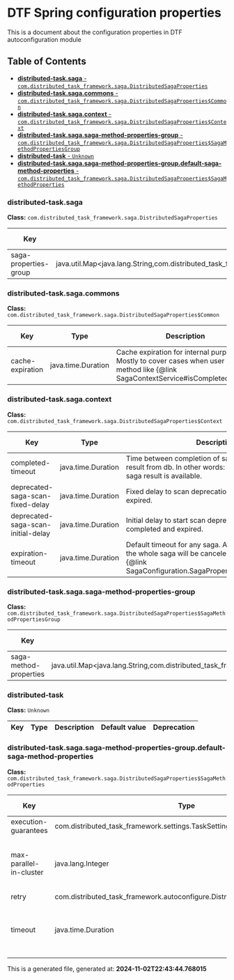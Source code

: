 # DTF Spring configuration properties
This is a document about the configuration properties in DTF autoconfiguration module
## Table of Contents
* [**distributed-task.saga** - `com.distributed_task_framework.saga.DistributedSagaProperties`](#distributed-task.saga)
* [**distributed-task.saga.commons** - `com.distributed_task_framework.saga.DistributedSagaProperties$Common`](#distributed-task.saga.commons)
* [**distributed-task.saga.context** - `com.distributed_task_framework.saga.DistributedSagaProperties$Context`](#distributed-task.saga.context)
* [**distributed-task.saga.saga-method-properties-group** - `com.distributed_task_framework.saga.DistributedSagaProperties$SagaMethodPropertiesGroup`](#distributed-task.saga.saga-method-properties-group)
* [**distributed-task** - `Unknown`](#distributed-task)
* [**distributed-task.saga.saga-method-properties-group.default-saga-method-properties** - `com.distributed_task_framework.saga.DistributedSagaProperties$SagaMethodProperties`](#distributed-task.saga.saga-method-properties-group.default-saga-method-properties)

### distributed-task.saga
**Class:** `com.distributed_task_framework.saga.DistributedSagaProperties`

|Key|Type|Description|Default value|Deprecation|
|---|----|-----------|-------------|-----------|
| saga-properties-group| java.util.Map&lt;java.lang.String,com.distributed_task_framework.saga.DistributedSagaProperties$SagaProperties&gt;| | | | 
### distributed-task.saga.commons
**Class:** `com.distributed_task_framework.saga.DistributedSagaProperties$Common`

|Key|Type|Description|Default value|Deprecation|
|---|----|-----------|-------------|-----------|
| cache-expiration| java.time.Duration| Cache expiration for internal purpose. Mostly to cover cases when user invoke method like {@link SagaContextService#isCompleted(UUID)}| | | 
### distributed-task.saga.context
**Class:** `com.distributed_task_framework.saga.DistributedSagaProperties$Context`

|Key|Type|Description|Default value|Deprecation|
|---|----|-----------|-------------|-----------|
| completed-timeout| java.time.Duration| Time between completion of saga and removing of its result from db. In other words: time interval during saga result is available.| | | 
| deprecated-saga-scan-fixed-delay| java.time.Duration| Fixed delay to scan deprecation sagas: completed and expired.| | | 
| deprecated-saga-scan-initial-delay| java.time.Duration| Initial delay to start scan deprecation sagas: completed and expired.| | | 
| expiration-timeout| java.time.Duration| Default timeout for any saga. After timout is expired, the whole saga will be canceled. Can be customized in {@link SagaConfiguration.SagaProperties#expirationTimeout}| | | 
### distributed-task.saga.saga-method-properties-group
**Class:** `com.distributed_task_framework.saga.DistributedSagaProperties$SagaMethodPropertiesGroup`

|Key|Type|Description|Default value|Deprecation|
|---|----|-----------|-------------|-----------|
| saga-method-properties| java.util.Map&lt;java.lang.String,com.distributed_task_framework.saga.DistributedSagaProperties$SagaMethodProperties&gt;| | | | 
### distributed-task
**Class:** `Unknown`

|Key|Type|Description|Default value|Deprecation|
|---|----|-----------|-------------|-----------|
### distributed-task.saga.saga-method-properties-group.default-saga-method-properties
**Class:** `com.distributed_task_framework.saga.DistributedSagaProperties$SagaMethodProperties`

|Key|Type|Description|Default value|Deprecation|
|---|----|-----------|-------------|-----------|
| execution-guarantees| com.distributed_task_framework.settings.TaskSettings$ExecutionGuarantees| Execution guarantees.| | | 
| max-parallel-in-cluster| java.lang.Integer| How many parallel saga methods can be in the cluster. &#x27;-1&#x27; means undefined and depends on current cluster configuration like how many pods work simultaneously.| | | 
| retry| com.distributed_task_framework.autoconfigure.DistributedTaskProperties$Retry| Retry policy for saga-task.| | | 
| timeout| java.time.Duration| Task timeout. If saga method still is in progress after timeout expired, it will be interrupted. {@link InterruptedException} will be risen in {@link Task#execute(ExecutionContext)}| | | 


This is a generated file, generated at: **2024-11-02T22:43:44.768015**

